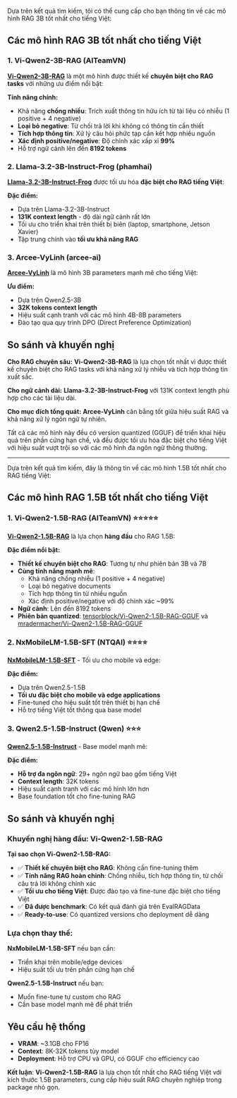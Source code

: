 Dựa trên kết quả tìm kiếm, tôi có thể cung cấp cho bạn thông tin về các mô hình RAG 3B tốt nhất cho tiếng Việt:

## Các mô hình RAG 3B tốt nhất cho tiếng Việt

### 1. **Vi-Qwen2-3B-RAG** (AITeamVN)

[**Vi-Qwen2-3B-RAG**](https://huggingface.co/AITeamVN/Vi-Qwen2-3B-RAG) là một mô hình được thiết kế **chuyên biệt cho RAG tasks** với những ưu điểm nổi bật:

**Tính năng chính:**
- Khả năng **chống nhiều**: Trích xuất thông tin hữu ích từ tài liệu có nhiễu (1 positive + 4 negative)
- **Loại bỏ negative**: Từ chối trả lời khi không có thông tin cần thiết
- **Tích hợp thông tin**: Xử lý câu hỏi phức tạp cần kết hợp nhiều nguồn
- **Xác định positive/negative**: Độ chính xác xấp xỉ **99%**
- Hỗ trợ ngữ cảnh lên đến **8192 tokens**

### 2. **Llama-3.2-3B-Instruct-Frog** (phamhai)

[**Llama-3.2-3B-Instruct-Frog**](https://huggingface.co/phamhai/Llama-3.2-3B-Instruct-Frog) được tối ưu hóa **đặc biệt cho RAG tiếng Việt**:

**Đặc điểm:**
- Dựa trên Llama-3.2-3B-Instruct
- **131K context length** - độ dài ngữ cảnh rất lớn
- Tối ưu cho triển khai trên thiết bị biên (laptop, smartphone, Jetson Xavier)
- Tập trung chính vào **tối ưu khả năng RAG**

### 3. **Arcee-VyLinh** (arcee-ai)

[**Arcee-VyLinh**](https://huggingface.co/arcee-ai/Arcee-VyLinh) là mô hình 3B parameters mạnh mẽ cho tiếng Việt:

**Ưu điểm:**
- Dựa trên Qwen2.5-3B
- **32K tokens context length**
- Hiệu suất cạnh tranh với các mô hình 4B-8B parameters
- Đào tạo qua quy trình DPO (Direct Preference Optimization)

## So sánh và khuyến nghị

**Cho RAG chuyên sâu:** **Vi-Qwen2-3B-RAG** là lựa chọn tốt nhất vì được thiết kế chuyên biệt cho RAG tasks với khả năng xử lý nhiễu và tích hợp thông tin xuất sắc.

**Cho ngữ cảnh dài:** **Llama-3.2-3B-Instruct-Frog** với 131K context length phù hợp cho các tài liệu dài.

**Cho mục đích tổng quát:** **Arcee-VyLinh** cân bằng tốt giữa hiệu suất RAG và khả năng xử lý ngôn ngữ tự nhiên.

Tất cả các mô hình này đều có version quantized (GGUF) để triển khai hiệu quả trên phần cứng hạn chế, và đều được tối ưu hóa đặc biệt cho tiếng Việt với hiệu suất vượt trội so với các mô hình đa ngôn ngữ thông thường.


---


Dựa trên kết quả tìm kiếm, đây là thông tin về các mô hình 1.5B tốt nhất cho RAG tiếng Việt:

## Các mô hình RAG 1.5B tốt nhất cho tiếng Việt

### 1. **Vi-Qwen2-1.5B-RAG** (AITeamVN) ⭐⭐⭐⭐⭐

[**Vi-Qwen2-1.5B-RAG**](https://huggingface.co/AITeamVN/Vi-Qwen2-1.5B-RAG) là lựa chọn **hàng đầu** cho RAG 1.5B:

**Đặc điểm nổi bật:**
- **Thiết kế chuyên biệt cho RAG**: Tương tự như phiên bản 3B và 7B
- **Cùng tính năng mạnh mẽ**:
  - Khả năng chống nhiễu (1 positive + 4 negative)
  - Loại bỏ negative documents
  - Tích hợp thông tin từ nhiều nguồn
  - Xác định positive/negative với độ chính xác ~99%
- **Ngữ cảnh**: Lên đến 8192 tokens
- **Phiên bản quantized**: [tensorblock/Vi-Qwen2-1.5B-RAG-GGUF](https://huggingface.co/tensorblock/Vi-Qwen2-1.5B-RAG-GGUF) và [mradermacher/Vi-Qwen2-1.5B-RAG-GGUF](https://huggingface.co/mradermacher/Vi-Qwen2-1.5B-RAG-GGUF)

### 2. **NxMobileLM-1.5B-SFT** (NTQAI) ⭐⭐⭐⭐

[**NxMobileLM-1.5B-SFT**](https://huggingface.co/NTQAI/NxMobileLM-1.5B-SFT) - Tối ưu cho mobile và edge:

**Đặc điểm:**
- Dựa trên Qwen2.5-1.5B
- **Tối ưu đặc biệt cho mobile và edge applications**
- Fine-tuned cho hiệu suất tốt trên thiết bị hạn chế
- Hỗ trợ tiếng Việt tốt thông qua base model

### 3. **Qwen2.5-1.5B-Instruct** (Qwen) ⭐⭐⭐

[**Qwen2.5-1.5B-Instruct**](https://huggingface.co/Qwen/Qwen2.5-1.5B-Instruct) - Base model mạnh mẽ:

**Đặc điểm:**
- **Hỗ trợ đa ngôn ngữ**: 29+ ngôn ngữ bao gồm tiếng Việt
- **Context length**: 32K tokens  
- Hiệu suất cạnh tranh với các mô hình lớn hơn
- Base foundation tốt cho fine-tuning RAG

## So sánh và khuyến nghị

### **Khuyến nghị hàng đầu: Vi-Qwen2-1.5B-RAG**

**Tại sao chọn Vi-Qwen2-1.5B-RAG:**
- ✅ **Thiết kế chuyên biệt cho RAG**: Không cần fine-tuning thêm
- ✅ **Tính năng RAG hoàn chỉnh**: Chống nhiễu, tích hợp thông tin, từ chối câu trả lời không chính xác
- ✅ **Tối ưu cho tiếng Việt**: Được đào tạo và fine-tune đặc biệt cho tiếng Việt
- ✅ **Đã được benchmark**: Có kết quả đánh giá trên EvalRAGData
- ✅ **Ready-to-use**: Có quantized versions cho deployment dễ dàng

### **Lựa chọn thay thế:**

**NxMobileLM-1.5B-SFT** nếu bạn cần:
- Triển khai trên mobile/edge devices
- Hiệu suất tối ưu trên phần cứng hạn chế

**Qwen2.5-1.5B-Instruct** nếu bạn:
- Muốn fine-tune tự custom cho RAG
- Cần base model mạnh mẽ để phát triển

## Yêu cầu hệ thống

- **VRAM**: ~3.1GB cho FP16
- **Context**: 8K-32K tokens tùy model
- **Deployment**: Hỗ trợ CPU và GPU, có GGUF cho efficiency cao

**Kết luận**: **Vi-Qwen2-1.5B-RAG** là lựa chọn tốt nhất cho RAG tiếng Việt với kích thước 1.5B parameters, cung cấp hiệu suất RAG chuyên nghiệp trong package nhỏ gọn.